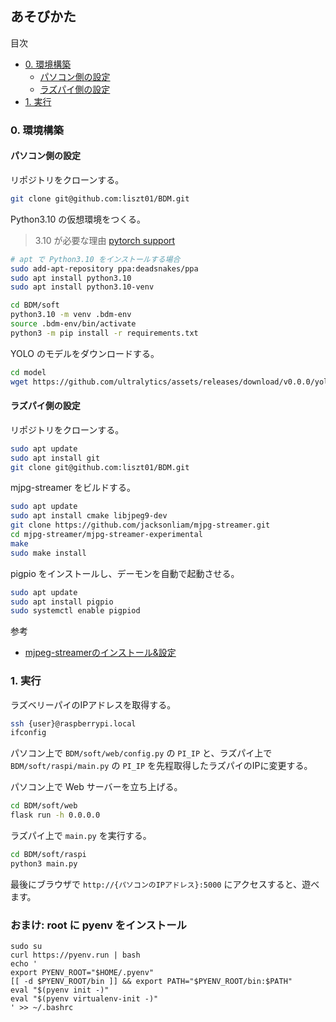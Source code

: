 ## あそびかた

目次

- [0. 環境構築](#0-環境構築)
    - [パソコン側の設定](#パソコン側の設定)
    - [ラズパイ側の設定](#ラズパイ側の設定)
- [1. 実行](#1-実行)

### 0. 環境構築

#### パソコン側の設定

リポジトリをクローンする。

```bash
git clone git@github.com:liszt01/BDM.git
```

Python3.10 の仮想環境をつくる。

> 3.10 が必要な理由
> [pytorch support](https://stackoverflow.com/questions/75417119/how-to-find-what-is-the-latest-version-of-python-that-pytorch)


```bash
# apt で Python3.10 をインストールする場合
sudo add-apt-repository ppa:deadsnakes/ppa
sudo apt install python3.10
sudo apt install python3.10-venv
```

```bash
cd BDM/soft
python3.10 -m venv .bdm-env
source .bdm-env/bin/activate
python3 -m pip install -r requirements.txt
```

YOLO のモデルをダウンロードする。

```bash
cd model
wget https://github.com/ultralytics/assets/releases/download/v0.0.0/yolov8n.pt
```

#### ラズパイ側の設定

リポジトリをクローンする。

```bash
sudo apt update
sudo apt install git
git clone git@github.com:liszt01/BDM.git
```

mjpg-streamer をビルドする。

```bash
sudo apt update
sudo apt install cmake libjpeg9-dev
git clone https://github.com/jacksonliam/mjpg-streamer.git
cd mjpg-streamer/mjpg-streamer-experimental
make
sudo make install
```

pigpio をインストールし、デーモンを自動で起動させる。

```bash
sudo apt update
sudo apt install pigpio
sudo systemctl enable pigpiod
```

参考

- [mjpeg-streamerのインストール&設定](https://raspi-katsuyou.com/index.php/2020/06/30/11/10/44/644/)

### 1. 実行

ラズベリーパイのIPアドレスを取得する。

```bash
ssh {user}@raspberrypi.local
ifconfig
```

パソコン上で `BDM/soft/web/config.py` の `PI_IP` と、ラズパイ上で `BDM/soft/raspi/main.py` の `PI_IP` を先程取得したラズパイのIPに変更する。

パソコン上で Web サーバーを立ち上げる。

```bash
cd BDM/soft/web
flask run -h 0.0.0.0
```

ラズパイ上で `main.py` を実行する。

```bash
cd BDM/soft/raspi
python3 main.py
```

最後にブラウザで `http://{パソコンのIPアドレス}:5000` にアクセスすると、遊べます。

### おまけ: root に pyenv をインストール

```
sudo su
curl https://pyenv.run | bash
echo '
export PYENV_ROOT="$HOME/.pyenv"
[[ -d $PYENV_ROOT/bin ]] && export PATH="$PYENV_ROOT/bin:$PATH"
eval "$(pyenv init -)"
eval "$(pyenv virtualenv-init -)"
' >> ~/.bashrc
```